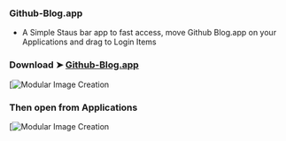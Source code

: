 ### Github-Blog.app
- A Simple Staus bar app to fast access, move Github Blog.app on your Applications and drag to Login Items

### Download ➤ [Github-Blog.app](https://raw.githubusercontent.com/chris1111/Github-Blog.app/master/Github%20Blog.app.zip)

[![Modular Image Creation](https://i25.servimg.com/u/f25/18/50/18/69/screen98.png)

### Then open from Applications
[![Modular Image Creation](https://i25.servimg.com/u/f25/18/50/18/69/captu517.png)




